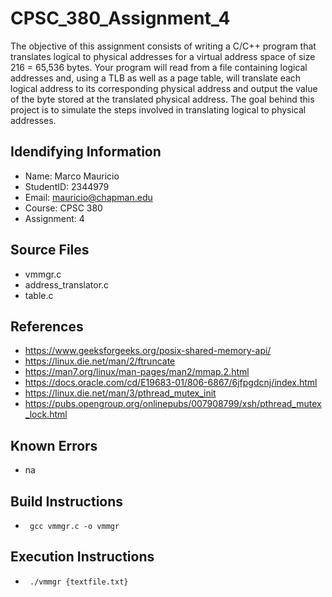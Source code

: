 # CPSC_380_Assignment_4
The objective of this assignment consists of writing a C/C++ program that translates logical to  physical addresses for a virtual address space of size 216 = 65,536 bytes. Your program will read  from a file containing logical addresses and, using a TLB as well as a page table, will translate  each logical address to its corresponding physical address and output the value of the byte stored  at the translated physical address. The goal behind this project is to simulate the steps involved in  translating logical to physical addresses.

## Idendifying Information

* Name: Marco Mauricio
* StudentID: 2344979
* Email: mauricio@chapman.edu
* Course: CPSC 380
* Assignment: 4

## Source Files

* vmmgr.c
* address_translator.c
* table.c
	
## References

* https://www.geeksforgeeks.org/posix-shared-memory-api/
* https://linux.die.net/man/2/ftruncate
* https://man7.org/linux/man-pages/man2/mmap.2.html
* https://docs.oracle.com/cd/E19683-01/806-6867/6jfpgdcnj/index.html
* https://linux.die.net/man/3/pthread_mutex_init
* https://pubs.opengroup.org/onlinepubs/007908799/xsh/pthread_mutex_lock.html
	
## Known Errors

* na

## Build Instructions

* <code> gcc vmmgr.c -o vmmgr </code>
	
## Execution Instructions

* <code> ./vmmgr {textfile.txt} </code>
